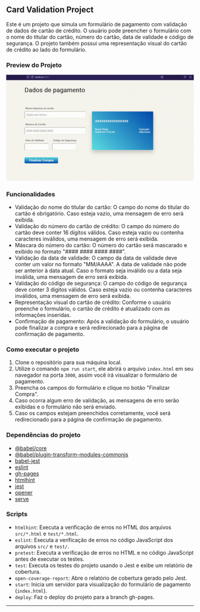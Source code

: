 ## Card Validation Project

Este é um projeto que simula um formulário de pagamento com validação de dados de cartão de crédito. O usuário pode preencher o formulário com o nome do titular do cartão, número do cartão, data de validade e código de segurança. O projeto também possui uma representação visual do cartão de crédito ao lado do formulário.

### Preview do Projeto

![Preview do Projeto](src/preview.gif)

### Funcionalidades

- Validação do nome do titular do cartão: O campo do nome do titular do cartão é obrigatório. Caso esteja vazio, uma mensagem de erro será exibida.
- Validação do número do cartão de crédito: O campo do número do cartão deve conter 16 dígitos válidos. Caso esteja vazio ou contenha caracteres inválidos, uma mensagem de erro será exibida.
- Máscara do número do cartão: O número do cartão será mascarado e exibido no formato "#### #### #### ####".
- Validação da data de validade: O campo da data de validade deve conter um valor no formato "MM/AAAA". A data de validade não pode ser anterior à data atual. Caso o formato seja inválido ou a data seja inválida, uma mensagem de erro será exibida.
- Validação do código de segurança: O campo do código de segurança deve conter 3 dígitos válidos. Caso esteja vazio ou contenha caracteres inválidos, uma mensagem de erro será exibida.
- Representação visual do cartão de crédito: Conforme o usuário preenche o formulário, o cartão de crédito é atualizado com as informações inseridas.
- Confirmação de pagamento: Após a validação do formulário, o usuário pode finalizar a compra e será redirecionado para a página de confirmação de pagamento.

### Como executar o projeto

1. Clone o repositório para sua máquina local.
2. Utilize o comando `npm run start`, ele abrirá o arquivo `index.html` em seu navegador na porta `3000`, assim você irá visualizar o formulário de pagamento.
3. Preencha os campos do formulário e clique no botão "Finalizar Compra".
4. Caso ocorra algum erro de validação, as mensagens de erro serão exibidas e o formulário não será enviado.
5. Caso os campos estejam preenchidos corretamente, você será redirecionado para a página de confirmação de pagamento.

### Dependências do projeto

- [@babel/core](https://www.npmjs.com/package/@babel/core)
- [@babel/plugin-transform-modules-commonjs](https://www.npmjs.com/package/@babel/plugin-transform-modules-commonjs)
- [babel-jest](https://www.npmjs.com/package/babel-jest)
- [eslint](https://www.npmjs.com/package/eslint)
- [gh-pages](https://www.npmjs.com/package/gh-pages)
- [htmlhint](https://www.npmjs.com/package/htmlhint)
- [jest](https://www.npmjs.com/package/jest)
- [opener](https://www.npmjs.com/package/opener)
- [serve](https://www.npmjs.com/package/serve)

### Scripts

- `htmlhint`: Executa a verificação de erros no HTML dos arquivos `src/*.html` e `test/*.html`.
- `eslint`: Executa a verificação de erros no código JavaScript dos arquivos `src/` e `test/`.
- `pretest`: Executa a verificação de erros no HTML e no código JavaScript antes de executar os testes.
- `test`: Executa os testes do projeto usando o Jest e exibe um relatório de cobertura.
- `open-coverage-report`: Abre o relatório de cobertura gerado pelo Jest.
- `start`: Inicia um servidor para visualização do formulário de pagamento (`index.html`).
- `deploy`: Faz o deploy do projeto para a branch gh-pages.

---
